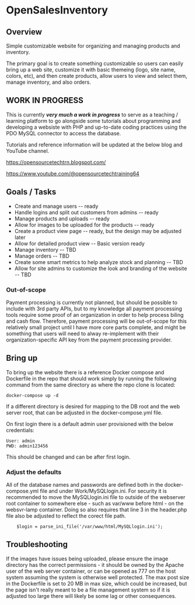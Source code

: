 # OpenSalesInventory

## Overview

Simple customizable website for organizing and managing products and inventory. 

The primary goal is to create something customizable so users can easily bring up a web site, customize it with basic themeing (logo, site name, colors, etc), and then create products, allow users to view and select them, manage inventory, and also orders. 

## WORK IN PROGRESS
This is currently ***very much a work in progress*** to serve as a teaching / learning platform to go alongside some tutorials about programming and developing a websiste with PHP and up-to-date coding practices using the PDO MySQL connector to access the database. 

Tutorials and reference information will be updated at the below blog and YouTube channel. 

https://opensourcetechtrn.blogspot.com/

https://www.youtube.com/@opensourcetechtraining64

## Goals / Tasks
- Create and manage users -- ready
- Handle logins and split out customers from admins -- ready
- Manage products and uploads -- ready
- Allow for images to be uploaded for the products  -- ready
- Create a product view page -- ready, but the design may be adjusted later
- Allow for detailed product view -- Basic version ready
- Manage inventory -- TBD
- Manage orders -- TBD
- Create some smart metrics to help analyze stock and planning -- TBD
- Allow for site admins to customize the look and branding of the website -- TBD

### Out-of-scope
Payment processing is currently not planned, but should be possible to include with 3rd party APIs, but to my knowledge all payment processing tools require some proof of an organization in order to help process biling and cash flow. Therefore, payment processing will be out-of-scope for this relatively small project until I have more core parts complete, and might be something that users will need to alway re-implement with their organization-specific API key from the payment processing provider.

## Bring up
To bring up the website there is a reference Docker compose and Dockerfile in the repo that should work simply by running the following command from the same directory as where the repo clone is located:

```
docker-compose up -d
```
If a different directory is desired for mapping to the DB root and the web server root, that can be adjusted in the docker-compose.yml file. 

On first login there is a default admin user provisioned with the below credentials:
```
User: admin
PWD: admin123456
```

This should be changed and can be after first login.

### Adjust the defaults

All of the database names and passwords are defined both in the docker-compose.yml file and under Work/MySQLlogin.ini. For security it is recommended to move the MySQLlogin.ini file to outside of the webserver root container to somewhere else - such as var/www before html - on the websvr-lamp container. Doing so also requires that line 3 in the header.php file also be adjusted to reflect the corect file path. 

```
	$login = parse_ini_file('/var/www/html/MySQLlogin.ini');
```

## Troubleshooting

If the images have issues being uploaded, please ensure the image directory has the correct permissions - it should be owned by the Apache user of the web server container, or can be opened as 777 on the host system assuming the system is otherwise well protected. The max post size in the Dockerfile is set to 20 MB in max size, which could be increased, but the page isn't really meant to be a file management system so if it is adjusted too large there will likely be some lag or other consequences. 
